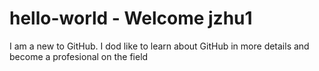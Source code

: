 # hello-world - Welcome jzhu1

I am a new to GitHub. I dod like to learn about GitHub in more details and become a profesional on the field

